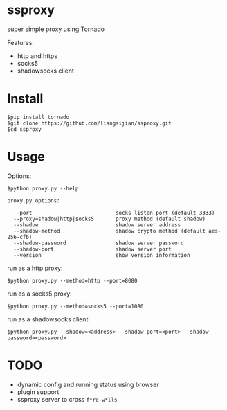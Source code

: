 # ssproxy

super simple proxy using Tornado

Features:
- http and https
- socks5
- shadowsocks client

# Install

    $pip install tornado
    $git clone https://github.com/liangsijian/ssproxy.git
    $cd ssproxy

# Usage

Options:

    $python proxy.py --help

    proxy.py options:

      --port                           socks listen port (default 3333)
      --proxy=shadow|http|socks5       proxy method (default shadow)
      --shadow                         shadow server address
      --shadow-method                  shadow crypto method (default aes-256-cfb)
      --shadow-password                shadow server password
      --shadow-port                    shadow server port
      --version                        show version information

run as a http proxy:

    $python proxy.py --method=http --port=8080

run as a socks5 proxy:

    $python proxy.py --method=socks5 --port=1080

run as a shadowsocks client:

    $python proxy.py --shadow=<address> --shadow-port=<port> --shadow-password=<password>

# TODO
- dynamic config and running status using browser
- plugin support
- ssproxy server to cross `f*re-w*lls`
